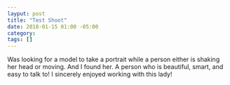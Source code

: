 ```yaml
---
layput: post
title: "Test Shoot"
date: 2018-01-15 01:00 -05:00
category: 
tags: []
---
```


Was looking for a model to take a portrait while a person either is shaking her head or moving. And I found her. A person who is beautiful, smart, and easy to talk to! I sincerely enjoyed working with this lady!
